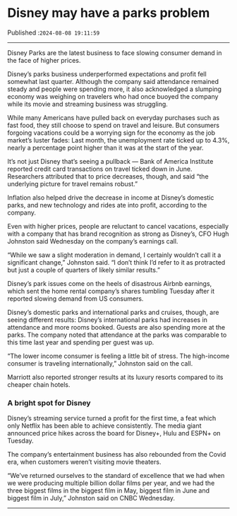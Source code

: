 # Disney may have a parks problem

Published :`2024-08-08 19:11:59`

---

Disney Parks are the latest business to face slowing consumer demand in the face of higher prices.

Disney’s parks business underperformed expectations and profit fell somewhat last quarter. Although the company said attendance remained steady and people were spending more, it also acknowledged a slumping economy was weighing on travelers who had once buoyed the company while its movie and streaming business was struggling.

While many Americans have pulled back on everyday purchases such as fast food, they still choose to spend on travel and leisure. But consumers forgoing vacations could be a worrying sign for the economy as the job market’s luster fades: Last month, the unemployment rate ticked up to 4.3%, nearly a percentage point higher than it was at the start of the year.

It’s not just Disney that’s seeing a pullback — Bank of America Institute reported credit card transactions on travel ticked down in June. Researchers attributed that to price decreases, though, and said “the underlying picture for travel remains robust.”

Inflation also helped drive the decrease in income at Disney’s domestic parks, and new technology and rides ate into profit, according to the company.

Even with higher prices, people are reluctant to cancel vacations, especially with a company that has brand recognition as strong as Disney’s, CFO Hugh Johnston said Wednesday on the company’s earnings call.

“While we saw a slight moderation in demand, I certainly wouldn’t call it a significant change,” Johnston said. “I don’t think I’d refer to it as protracted but just a couple of quarters of likely similar results.”

Disney’s park issues come on the heels of disastrous Airbnb earnings, which sent the home rental company’s shares tumbling Tuesday after it reported slowing demand from US consumers.

Disney’s domestic parks and international parks and cruises, though, are seeing different results: Disney’s international parks had increases in attendance and more rooms booked. Guests are also spending more at the parks. The company noted that attendance at the parks was comparable to this time last year and spending per guest was up.

“The lower income consumer is feeling a little bit of stress. The high-income consumer is traveling internationally,” Johnston said on the call.

Marriott also reported stronger results at its luxury resorts compared to its cheaper chain hotels.

### A bright spot for Disney

Disney’s streaming service turned a profit for the first time, a feat which only Netflix has been able to achieve consistently. The media giant announced price hikes across the board for Disney+, Hulu and ESPN+ on Tuesday.

The company’s entertainment business has also rebounded from the Covid era, when customers weren’t visiting movie theaters.

“We’ve returned ourselves to the standard of excellence that we had when we were producing multiple billion dollar films per year, and we had the three biggest films in the biggest film in May, biggest film in June and biggest film in July,” Johnston said on CNBC Wednesday.

---

